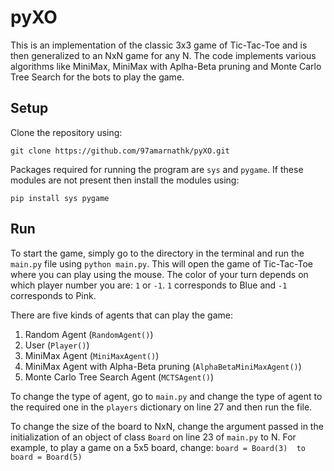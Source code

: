 # pyXO
This is an implementation of the classic 3x3 game of Tic-Tac-Toe and is then generalized to an NxN game for any N. The code implements various algorithms like MiniMax, MiniMax with Aplha-Beta pruning and Monte Carlo Tree Search for the bots to play the game.

## Setup
Clone the repository using:
```
git clone https://github.com/97amarnathk/pyXO.git
```

Packages required for running the program are `sys` and `pygame`. If these modules are not present then install the modules using:
```
pip install sys pygame
```

## Run
To start the game, simply go to the directory in the terminal and run the `main.py` file using `python main.py`. This will open the game of Tic-Tac-Toe where you can play using the mouse. The color of your turn depends on which player number you are: `1` or `-1`. `1` corresponds to Blue and `-1` corresponds to Pink.

There are five kinds of agents that can play the game:
  1. Random Agent (`RandomAgent()`)
  2. User (`Player()`)
  3. MiniMax Agent (`MiniMaxAgent()`)
  4. MiniMax Agent with Alpha-Beta pruning (`AlphaBetaMiniMaxAgent()`)
  5. Monte Carlo Tree Search Agent (`MCTSAgent()`)

To change the type of agent, go to `main.py` and change the type of agent to the required one in the `players` dictionary on line 27 and then run the file.


To change the size of the board to NxN, change the argument passed in the initialization of an object of class `Board` on line 23 of `main.py` to N. For example, to play a game on a 5x5 board, change:
```board = Board(3)  to  board = Board(5)```
